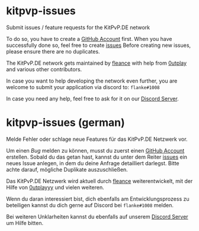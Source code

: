 # kitpvp-issues

Submit issues / feature requests for the KitPvP.DE network

To do so, you have to create a [GitHub Account](https://github.com/signup) first. When you have successfully done so,
feel free to create [issues](https://github.com/KitPvPDE/kitpvp-issues/issues)
Before creating new issues, please ensure there are no duplicates.

The KitPvP.DE network gets maintained by [fleance](https://github.com/fleonce) with help
from [0utplay](https://github.com/0utplay) and various other contributors.

In case you want to help developing the network even further, you are welcome to submit your application via discord
to: ``flanke#1008``

In case you need any help, feel free to ask for it on our [Discord Server](https://kitpvp.de/discord).

# kitpvp-issues (german)

Melde Fehler oder schlage neue Features für das KitPvP.DE Netzwerk vor.

Um einen *Bug* melden zu können, musst du zuerst einen [GitHub Account](https://github.com/signup) erstellen. Sobald du
das getan hast, kannst du unter dem Reiter [issues](https://github.com/KitPvPDE/kitpvp-issues)
ein neues Issue anlegen, in dem du deine Anfrage detailliert darlegst. Bitte achte darauf, mögliche Duplikate
auszuschließen.

Das KitPvP.DE Netzwerk wird aktuell durch [fleance](https://github.com/fleonce) weiterentwickelt, mit der Hilfe
von [0utplayyy](https://github.com/0utplay) und vielen weiteren.

Wenn du daran interessiert bist, dich ebenfalls am Entwicklungsprozess zu beteiligen kannst du dich gerne auf Discord
bei ``flanke#1008`` melden.

Bei weiteren Unklarheiten kannst du ebenfalls auf unserem [Discord Server](https://kitpvp.de/discord) um Hilfe bitten.

